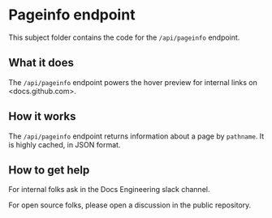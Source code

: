 # Pageinfo endpoint

This subject folder contains the code for the `/api/pageinfo` endpoint.

## What it does

The `/api/pageinfo` endpoint powers the hover preview for internal links on <docs.github.com>.

## How it works

The `/api/pageinfo` endpoint returns information about a page by `pathname`. It is highly cached, in JSON format.

## How to get help

For internal folks ask in the Docs Engineering slack channel. 

For open source folks, please open a discussion in the public repository.
